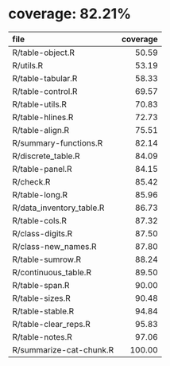 # coverage: 82.21%

|file                     | coverage|
|:------------------------|--------:|
|R/table-object.R         |    50.59|
|R/utils.R                |    53.19|
|R/table-tabular.R        |    58.33|
|R/table-control.R        |    69.57|
|R/table-utils.R          |    70.83|
|R/table-hlines.R         |    72.73|
|R/table-align.R          |    75.51|
|R/summary-functions.R    |    82.14|
|R/discrete_table.R       |    84.09|
|R/table-panel.R          |    84.15|
|R/check.R                |    85.42|
|R/table-long.R           |    85.96|
|R/data_inventory_table.R |    86.73|
|R/table-cols.R           |    87.32|
|R/class-digits.R         |    87.50|
|R/class-new_names.R      |    87.80|
|R/table-sumrow.R         |    88.24|
|R/continuous_table.R     |    89.50|
|R/table-span.R           |    90.00|
|R/table-sizes.R          |    90.48|
|R/table-stable.R         |    94.84|
|R/table-clear_reps.R     |    95.83|
|R/table-notes.R          |    97.06|
|R/summarize-cat-chunk.R  |   100.00|
